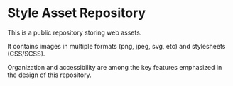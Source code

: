 # Style Asset Repository

This is a public repository storing web assets. 

It contains images in multiple formats (png, jpeg, svg, etc) and stylesheets (CSS/SCSS). 

Organization and accessibility are among the key features emphasized in the design of this repository.

